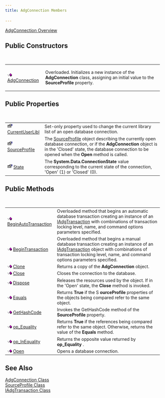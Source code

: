 ```yaml
---
title: AdgConnection Members

---
```


[AdgConnection Overview](adg-connection-class.html) 
## Public Constructors

<br />


|      |      |
| ---- | ---- |
| <img height="11" alt="public property" src="images/public-method.gif" width="15" border="0" x-maintain-ratio="TRUE" /> [ AdgConnection](adg-connection-constructors-main.html) | <p>Overloaded. Initializes a new instance of the **AdgConnection** class, assigning an initial value to the **SourceProfile** property. |



## Public Properties

<br />


|      |      |
| ---- | ---- |
| <img height="16" alt="public property" src="images/property.bmp" width="16" border="0" /> [ CurrentUserLibl](adg-connection-current-user-libl-property.html) | Set-only property used to change the current library list of an open database connection. |
| <img height="16" alt="public property" src="images/property.bmp" width="16" border="0" /> [ SourceProfile](adg-connection-class-source-profile-property.html) | The [SourceProfile](source-profile-class.html) object describing the currently open database connection, or if the<span> **AdgConnection** </span> object is in the 'Closed' state, the database connection to be opened when the **Open** method is called. |
| <img height="16" alt="public property" src="images/property.bmp" width="16" border="0" /> [ State](adg-connection-class-state-property.html) | The **System.Data.ConnectionState** value corresponding to the current state of the connection, 'Open' (1) or 'Closed' (0). |



## Public Methods

<br />


|      |      |
| ---- | ---- |
| <img height="11" alt="public property" src="images/public-method.gif" width="15" border="0" x-maintain-ratio="TRUE" /> [ BeginAutoTransaction](adg-connection-class-begin-auto-transaction-method-main.html) | Overloaded method that begins an automatic database transaction creating an instance of an [IAdgTransaction](iadg-transaction-class.html) with combinations of transaction locking level, name, and command options parameters specified. |
| <img height="11" alt="public property" src="images/public-method.gif" width="15" border="0" x-maintain-ratio="TRUE" /> [ BeginTransaction](adg-connection-class-begin-transaction-method-main.html) | Overloaded method that begins a manual database transaction creating an instance of an [IAdgTransaction](iadg-transaction-class.html) object with combinations of transaction locking level, name, and command options parameters specified. |
| <img height="11" alt="public property" src="images/public-method.gif" width="15" border="0" x-maintain-ratio="TRUE" /> [ Clone](adg-connection-class-clone-method.html) | Returns a copy of the **AdgConnection** object. |
| <img height="11" alt="public property" src="images/public-method.gif" width="15" border="0" x-maintain-ratio="TRUE" /> [ Close](adg-connection-class-close-method.html) | Closes the connection to the database. |
| <img height="11" alt="public property" src="images/public-method.gif" width="15" border="0" x-maintain-ratio="TRUE" /> [ Dispose](adg-connection-class-dispose-method.html) | Releases the resources used by the object. If in the 'Open' state, the **Close** method is invoked. |
| <img height="11" alt="public property" src="images/public-method.gif" width="15" border="0" x-maintain-ratio="TRUE" /> [ Equals](adg-connection-class-equals-method.html) | Returns **True** if the S **ourceProfile** properties of the objects being compared refer to the same object. |
| <img height="11" alt="public property" src="images/public-method.gif" width="15" border="0" x-maintain-ratio="TRUE" /> [ GetHashCode](adg-connection-class-get-hash-code-method.html) | Invokes the GetHashCode method of the **SourceProfile** property. |
| <img height="11" alt="public property" src="images/public-method.gif" width="15" border="0" x-maintain-ratio="TRUE" /> [ op_Equality](adg-connectionclassop-equality-method.html) | Returns **True** if the references being compared refer to the same object. Otherwise, returns the value of the **Equals** method. |
| <img height="11" alt="public property" src="images/public-method.gif" width="15" border="0" x-maintain-ratio="TRUE" /> [ op_InEquality](adg-connection-classop-inequality-method.html) | Returns the opposite value returned by **op_Equality** . |
| <img height="11" alt="public property" src="images/public-method.gif" width="15" border="0" x-maintain-ratio="TRUE" /> [ Open](adg-connection-class-open-method.html) | Opens a database connection. |



## See Also

[AdgConnection Class](adg-connection-class.html) <br /> [SourceProfile Class](source-profile-class.html) <br /> [IAdgTransaction Class](iadg-transaction-class.html) 
